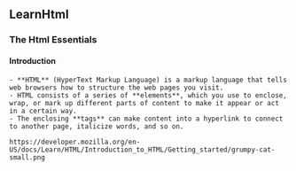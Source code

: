 ## LearnHtml

### The Html Essentials 

#### Introduction

    - **HTML** (HyperText Markup Language) is a markup language that tells web browsers how to structure the web pages you visit.
    - HTML consists of a series of **elements**, which you use to enclose, wrap, or mark up different parts of content to make it appear or act in a certain way. 
    - The enclosing **tags** can make content into a hyperlink to connect to another page, italicize words, and so on.

    https://developer.mozilla.org/en-US/docs/Learn/HTML/Introduction_to_HTML/Getting_started/grumpy-cat-small.png